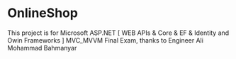 # OnlineShop
This project is for Microsoft ASP.NET [ WEB APIs &amp; Core &amp; EF &amp; Identity and Owin Frameworks ] MVC_MVVM Final Exam, thanks to Engineer Ali Mohammad Bahmanyar
